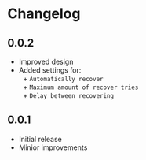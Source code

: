 # Changelog

## 0.0.2
- Improved design
- Added settings for: <br/>
&nbsp; + `Automatically recover`<br/>
&nbsp; + `Maximum amount of recover tries`<br/>
&nbsp; + `Delay between recovering`<br/>

## 0.0.1
- Initial release
- Minior improvements